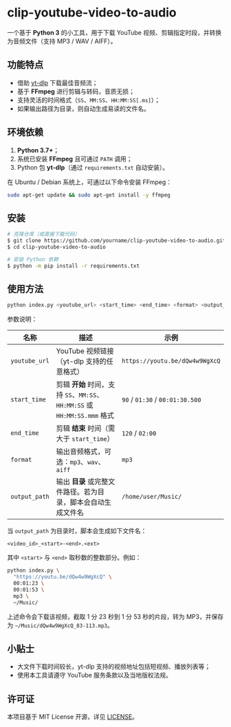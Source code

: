 # clip-youtube-video-to-audio

一个基于 **Python 3** 的小工具，用于下载 YouTube 视频、剪辑指定时段，并转换为音频文件（支持 MP3 / WAV / AIFF）。

## 功能特点

* 借助 [yt-dlp](https://github.com/yt-dlp/yt-dlp) 下载最佳音频流；
* 基于 **FFmpeg** 进行剪辑与转码，音质无损；
* 支持灵活的时间格式（`SS`、`MM:SS`、`HH:MM:SS[.ms]`）；
* 如果输出路径为目录，则自动生成易读的文件名。

## 环境依赖

1. **Python 3.7+**；
2. 系统已安装 **FFmpeg** 且可通过 `PATH` 调用；
3. Python 包 **yt-dlp**（通过 `requirements.txt` 自动安装）。

在 Ubuntu / Debian 系统上，可通过以下命令安装 FFmpeg：

```bash
sudo apt-get update && sudo apt-get install -y ffmpeg
```

## 安装

```bash
# 克隆仓库（或直接下载代码）
$ git clone https://github.com/yourname/clip-youtube-video-to-audio.git
$ cd clip-youtube-video-to-audio

# 安装 Python 依赖
$ python -m pip install -r requirements.txt
```

## 使用方法

```bash
python index.py <youtube_url> <start_time> <end_time> <format> <output_path>
```

参数说明：

| 名称            | 描述                                                                                       | 示例                               |
| --------------- | ------------------------------------------------------------------------------------------ | ---------------------------------- |
| `youtube_url`   | YouTube 视频链接（yt-dlp 支持的任意格式）                                                   | `https://youtu.be/dQw4w9WgXcQ`     |
| `start_time`    | 剪辑 **开始** 时间，支持 `SS`、`MM:SS`、`HH:MM:SS` 或 `HH:MM:SS.mmm`  格式                    | `90` / `01:30` / `00:01:30.500`    |
| `end_time`      | 剪辑 **结束** 时间（需大于 `start_time`）                                                    | `120` / `02:00`                    |
| `format`        | 输出音频格式，可选：`mp3`、`wav`、`aiff`                                                    | `mp3`                              |
| `output_path`   | 输出 **目录** 或完整文件路径。若为目录，脚本会自动生成文件名                                  | `/home/user/Music/`                |

当 `output_path` 为目录时，脚本会生成如下文件名：

```
<video_id>_<start>-<end>.<ext>
```

其中 `<start>` 与 `<end>` 取秒数的整数部分。例如：

```bash
python index.py \
  "https://youtu.be/dQw4w9WgXcQ" \
  00:01:23 \
  00:01:53 \
  mp3 \
  ~/Music/
```

上述命令会下载该视频，截取 1 分 23 秒到 1 分 53 秒的片段，转为 MP3，并保存为 `~/Music/dQw4w9WgXcQ_83-113.mp3`。

## 小贴士

* 大文件下载时间较长，yt-dlp 支持的视频地址包括短视频、播放列表等；
* 使用本工具请遵守 YouTube 服务条款以及当地版权法规。

## 许可证

本项目基于 MIT License 开源，详见 [LICENSE](LICENSE)。